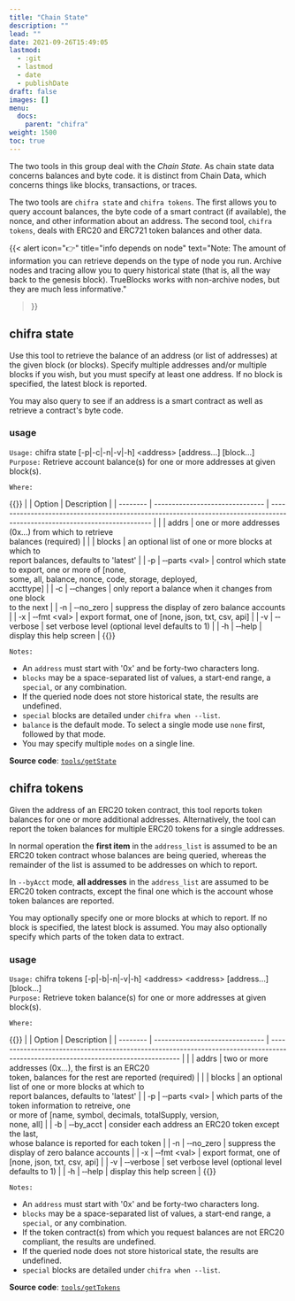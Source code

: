 ```yaml
---
title: "Chain State"
description: ""
lead: ""
date: 2021-09-26T15:49:05
lastmod:
  - :git
  - lastmod
  - date
  - publishDate
draft: false
images: []
menu:
  docs:
    parent: "chifra"
weight: 1500
toc: true
---
```

The two tools in this group deal with the _Chain State_.
As chain state data concerns balances and byte code.
it is distinct from Chain Data, which concerns things like blocks, transactions,
or traces.

The two tools are `chifra state` and `chifra tokens`.
The first allows you to query account balances, the byte code of a smart contract (if available), the nonce, and other information about an address.
The second tool, `chifra tokens`, deals with ERC20 and ERC721 token balances and other data.

{{< alert icon="👉" title="info depends on node"
text="Note: The amount of information you can retrieve depends on the type of node you run. Archive nodes and tracing allow you to query historical state (that is, all the way back to the genesis block). TrueBlocks works with non-archive nodes, but they are much less informative."
>}}
## chifra state

Use this tool to retrieve the balance of an address (or list of addresses) at the given block (or blocks). Specify multiple addresses and/or multiple blocks if you wish, but you must specify at least one address. If no block is specified, the latest block is reported.

You may also query to see if an address is a smart contract as well as retrieve a contract's byte code.

### usage

`Usage:`    chifra state [-p|-c|-n|-v|-h] &lt;address&gt; [address...] [block...]  
`Purpose:`  Retrieve account balance(s) for one or more addresses at given block(s).

`Where:`

{{<td>}}
|          | Option                          | Description                                                                                                                |
| -------- | ------------------------------- | -------------------------------------------------------------------------------------------------------------------------- |
|          | addrs                           | one or more addresses (0x...) from which to retrieve<br/>balances (required)                                               |
|          | blocks                          | an optional list of one or more blocks at which to<br/>report balances, defaults to 'latest'                               |
| &#8208;p | &#8208;&#8208;parts &lt;val&gt; | control which state to export, one or more of [none,<br/>some, all, balance, nonce, code, storage, deployed,<br/>accttype] |
| &#8208;c | &#8208;&#8208;changes           | only report a balance when it changes from one block<br/>to the next                                                       |
| &#8208;n | &#8208;&#8208;no_zero           | suppress the display of zero balance accounts                                                                              |
| &#8208;x | &#8208;&#8208;fmt &lt;val&gt;   | export format, one of [none, json, txt, csv, api]                                                                          |
| &#8208;v | &#8208;&#8208;verbose           | set verbose level (optional level defaults to 1)                                                                           |
| &#8208;h | &#8208;&#8208;help              | display this help screen                                                                                                   |
{{</td>}}

`Notes:`

- An `address` must start with '0x' and be forty-two characters long.
- `blocks` may be a space-separated list of values, a start-end range, a `special`, or any combination.
- If the queried node does not store historical state, the results are undefined.
- `special` blocks are detailed under `chifra when --list`.
- `balance` is the default mode. To select a single mode use `none` first, followed by that mode.
- You may specify multiple `modes` on a single line.

**Source code**: [`tools/getState`](https://github.com/TrueBlocks/trueblocks-core/tree/master/src/tools/getState)

## chifra tokens

Given the address of an ERC20 token contract, this tool reports token balances for one or more additional addresses. Alternatively, the tool can report the token balances for multiple ERC20 tokens for a single addresses.

In normal operation the **first item** in the `address_list` is assumed to be an ERC20 token contract whose balances are being queried, whereas the remainder of the list is assumed to be addresses on which to report.

In `--byAcct` mode, **all addresses** in the `address_list` are assumed to be ERC20 token contracts, except the final one which is the account whose token balances are reported.

You may optionally specify one or more blocks at which to report. If no block is specified, the latest block is assumed. You may also optionally specify which parts of the token data to extract.

### usage

`Usage:`    chifra tokens [-p|-b|-n|-v|-h] &lt;address&gt; &lt;address&gt; [address...] [block...]  
`Purpose:`  Retrieve token balance(s) for one or more addresses at given block(s).

`Where:`

{{<td>}}
|          | Option                          | Description                                                                                                                        |
| -------- | ------------------------------- | ---------------------------------------------------------------------------------------------------------------------------------- |
|          | addrs                           | two or more addresses (0x...), the first is an ERC20<br/>token, balances for the rest are reported (required)                      |
|          | blocks                          | an optional list of one or more blocks at which to<br/>report balances, defaults to 'latest'                                       |
| &#8208;p | &#8208;&#8208;parts &lt;val&gt; | which parts of the token information to retreive, one<br/>or more of [name, symbol, decimals, totalSupply, version,<br/>none, all] |
| &#8208;b | &#8208;&#8208;by_acct           | consider each address an ERC20 token except the last,<br/>whose balance is reported for each token                                 |
| &#8208;n | &#8208;&#8208;no_zero           | suppress the display of zero balance accounts                                                                                      |
| &#8208;x | &#8208;&#8208;fmt &lt;val&gt;   | export format, one of [none, json, txt, csv, api]                                                                                  |
| &#8208;v | &#8208;&#8208;verbose           | set verbose level (optional level defaults to 1)                                                                                   |
| &#8208;h | &#8208;&#8208;help              | display this help screen                                                                                                           |
{{</td>}}

`Notes:`

- An `address` must start with '0x' and be forty-two characters long.
- `blocks` may be a space-separated list of values, a start-end range, a `special`, or any combination.
- If the token contract(s) from which you request balances are not ERC20 compliant, the results are undefined.
- If the queried node does not store historical state, the results are undefined.
- `special` blocks are detailed under `chifra when --list`.

**Source code**: [`tools/getTokens`](https://github.com/TrueBlocks/trueblocks-core/tree/master/src/tools/getTokens)

